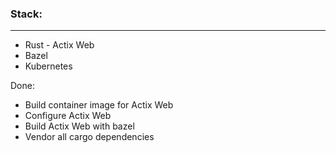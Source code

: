 ### Stack:
----------
- Rust - Actix Web
- Bazel
- Kubernetes

Done:
- Build container image for Actix Web
- Configure Actix Web
- Build Actix Web with bazel
- Vendor all cargo dependencies
